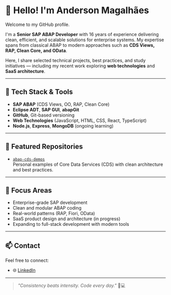 # 👋 Hello! I'm Anderson Magalhães

Welcome to my GitHub profile.

I'm a **Senior SAP ABAP Developer** with 16 years of experience delivering clean, efficient, and scalable solutions for enterprise systems. My expertise spans from classical ABAP to modern approaches such as **CDS Views, RAP, Clean Core, and OData**.

Here, I share selected technical projects, best practices, and study initiatives — including my recent work exploring **web technologies** and **SaaS architecture**.

---

## 🧰 Tech Stack & Tools

- **SAP ABAP** (CDS Views, OO, RAP, Clean Core)
- **Eclipse ADT**, **SAP GUI**, **abapGit**
- **GitHub**, Git-based versioning
- **Web Technologies** (JavaScript, HTML, CSS, React, TypeScript)
- **Node.js**, **Express**, **MongoDB** (ongoing learning)

---

## 📂 Featured Repositories

- [`abap-cds-demos`](https://github.com/andersoncmagalhaes/abap-cds-demos)  
  Personal examples of Core Data Services (CDS) with clean architecture and best practices.

---

## 🎯 Focus Areas

- Enterprise-grade SAP development
- Clean and modular ABAP coding
- Real-world patterns (RAP, Fiori, OData)
- SaaS product design and architecture (in progress)
- Expanding to full-stack development with modern tools

---

## 📫 Contact

Feel free to connect:

- 🌐 [LinkedIn](https://www.linkedin.com/in/andersonmagalhaesabapsr/)

---

> _"Consistency beats intensity. Code every day."_ 🧠💻
